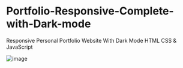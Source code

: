 # Portfolio-Responsive-Complete-with-Dark-mode
Responsive Personal Portfolio Website With Dark Mode HTML CSS &amp; JavaScript



![image](https://github.com/user-attachments/assets/7f85643b-80e5-4a4f-b37b-23c3e7e41d8e)
